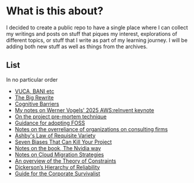 # What is this about?
I decided to create a public repo to have a single place where I can collect my writings and posts on stuff that piques my interest, explorations of different topics, or stuff that I write as part of my learning journey.
I will be adding both new stuff as well as things from the archives.

## List
In no particular order

- [VUCA, BANI etc](./vuca-etc.md)
- [The Big Rewrite](./big-rewrite.md)
- [Cognitive Barriers](./cog-barriers.md)
- [My notes on Werner Vogels' 2025 AWS:reInvent keynote](./notes-vogel-aws24.md)
- [On the project pre-mortem technique](./on-premortems.md)
- [Guidance for adopting FOSS](./foss.md)
- [Notes on the overreliance of organizations on consulting firms](./overreliance-consultancies.md)
- [Ashby's Law of Requisite Variety](./ashbys-law.md)
- [Seven Biases That Can Kill Your Project](./seven-biases.md)
- [Notes on the book, The Nvidia way](./notes-nvidia-way.md)
- [Notes on Cloud Migration Strategies](./cloud-migrations.md)
- [An overview of the Theory of Constraints](./toc-overview.md)
- [Dickerson’s Hierarchy of Reliability](./dickerson.md)
- [Guide for the Corporate Survivalist](./ai-survival-tactics.md)
